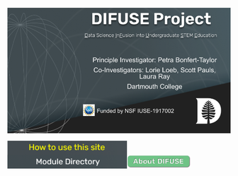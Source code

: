 ![DIFUSE Project at Dartmouth College. Funded by NSF IUSE1917002](https://github.com/difuse-dartmouth/.github/blob/362f6cb322fbde369a0a806404b6359095cce303/profile/DIFUSE%20splash.png)

<a href="https://github.com/difuse-dartmouth/.github/blob/cdeec8012b276faaa8a1a9856812da57da6cae6f/profile/howto.md"><img src="profile/images/how_to_button_yellow.png" alt="How to use this collection" align="left" style="width:270px"></a>
<a href="https://github.com/difuse-dartmouth/.github/blob/6141b4e326ccc3319d556edf638512695d0d01df/profile/module-directory.md"><img src="profile/images/directory-button.png" alt="Module Directory" align="left" style="width:270px"></a>
<a href="https://github.com/difuse-dartmouth/.github/blob/3fc4e065415e2e8fcbb4073230fac56e6fe355bc/profile/about_difuse.md"><img src="profile/images/button.png" alt="About DIFUSE" align="left" style="width:144px"></a>

<!--
**Here are some ideas to get you started:**

🙋‍♀️ A short introduction - what is your organization all about?
🌈 Contribution guidelines - how can the community get involved?
👩‍💻 Useful resources - where can the community find your docs? Is there anything else the community should know?
🍿 Fun facts - what does your team eat for breakfast?
🧙 Remember, you can do mighty things with the power of [Markdown](https://docs.github.com/github/writing-on-github/getting-started-with-writing-and-formatting-on-github/basic-writing-and-formatting-syntax)
-->
